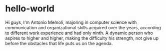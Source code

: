 # hello-world

Hi guys, I'm Antonio Memoli, majoring in computer science with communication and organizational skills acquired over the years, according to different work experience and had only ninth. 
A dynamic person who aspires to higher and higher, making the difficulty his strength, not give up before the obstacles that life puts us on the agenda.
